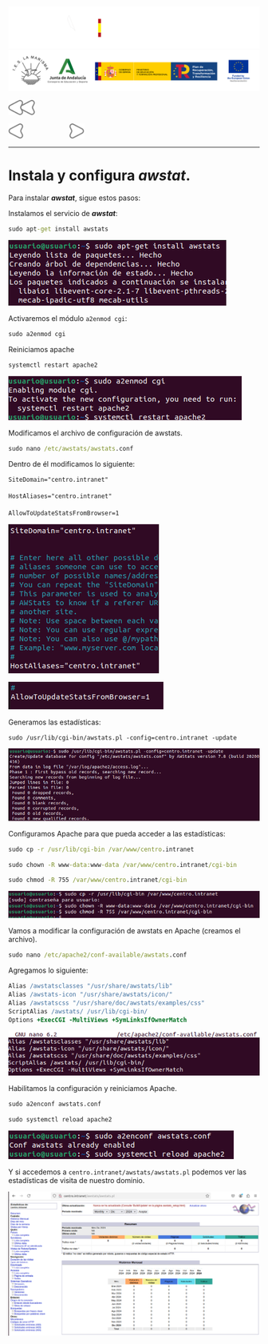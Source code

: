 ![](/.resGen/_bannerD.png#gh-dark-mode-only)
![](/.resGen/_bannerL.png#gh-light-mode-only)

<a href="/ServidoresWeb/readme.md"><img src="/.resGen/_back.svg" width="52.5"></a>

<a href="6.md"><img src="/.resGen/_arrow_r.svg" width="30"></a>
&emsp;&emsp;&emsp;&emsp;&emsp;&emsp;
<a href="8.md"><img src="/.resGen/_arrow.svg" width="30"></a>

---

# Instala y configura ***awstat***.

Para instalar ***awstat***, sigue estos pasos:

Instalamos el servicio de ***awstat***:

``` cmd
sudo apt-get install awstats
```

![](img/43.png)

Activaremos el módulo `a2enmod cgi`:

``` cmd
sudo a2enmod cgi
```

Reiniciamos apache

``` cmd
systemctl restart apache2
```

![](img/44.png)

Modificamos el archivo de configuración de awstats.

``` cmd
sudo nano /etc/awstats/awstats.conf
```

Dentro de él modificamos lo siguiente:

``` apache
SiteDomain="centro.intranet"

HostAliases="centro.intranet"

AllowToUpdateStatsFromBrowser=1
```

![](img/45.png)

![](img/46.png)

Generamos las estadísticas:

```
sudo /usr/lib/cgi-bin/awstats.pl -config=centro.intranet -update
```

![](img/47.png)

Configuramos Apache para que pueda acceder a las estadísticas:

``` cmd
sudo cp -r /usr/lib/cgi-bin /var/www/centro.intranet
```

``` cmd
sudo chown -R www-data:www-data /var/www/centro.intranet/cgi-bin
```

``` cmd
sudo chmod -R 755 /var/www/centro.intranet/cgi-bin
```
![](img/48.png)

Vamos a modificar la configuración de awstats en Apache (creamos el archivo).

``` cmd
sudo nano /etc/apache2/conf-available/awstats.conf
```

Agregamos lo siguiente:

``` apache
Alias /awstatsclasses "/usr/share/awstats/lib"
Alias /awstats-icon "/usr/share/awstats/icon/"
Alias /awstatscss "/usr/share/doc/awstats/examples/css"
ScriptAlias /awstats/ /usr/lib/cgi-bin/
Options +ExecCGI -MultiViews +SymLinksIfOwnerMatch
```

![](img/49.png)

Habilitamos la configuración y reiniciamos Apache.

``` cmd
sudo a2enconf awstats.conf
```

``` cmd
sudo systemctl reload apache2
```

![](img/50.png)

Y si accedemos a `centro.intranet/awstats/awstats.pl` podemos ver las estadísticas de visita de nuestro dominio.

![](img/51.png)